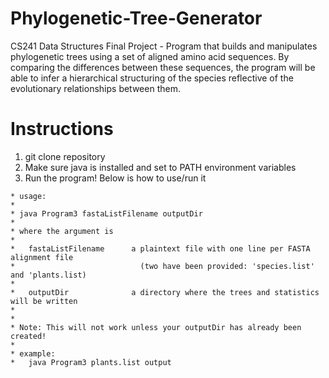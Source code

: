 # Phylogenetic-Tree-Generator
CS241 Data Structures Final Project - Program that builds and manipulates phylogenetic trees using a set of aligned amino acid sequences. By comparing the differences between these sequences, the program will be able to infer a hierarchical structuring of the species reflective of the evolutionary relationships between them.

# Instructions
1. git clone repository
2. Make sure java is installed and set to PATH environment variables
3. Run the program! Below is how to use/run it
```
* usage:
*
* java Program3 fastaListFilename outputDir
*
* where the argument is
* 
*   fastaListFilename      a plaintext file with one line per FASTA alignment file
*                            (two have been provided: 'species.list' and 'plants.list)
*                            
*   outputDir              a directory where the trees and statistics will be written
*
*
* Note: This will not work unless your outputDir has already been created!
*
* example:
*   java Program3 plants.list output
 ```
